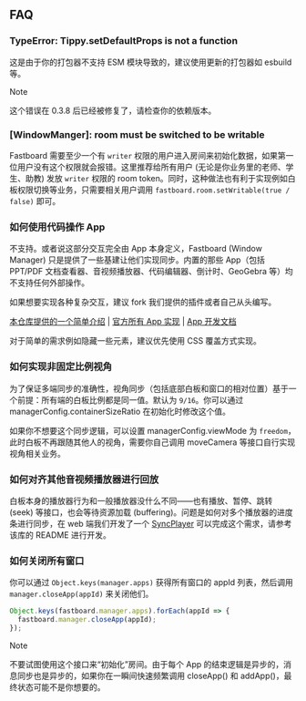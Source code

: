 ## FAQ

### TypeError: Tippy.setDefaultProps is not a function

这是由于你的打包器不支持 ESM 模块导致的，建议使用更新的打包器如 esbuild 等。

> [!NOTE]
> 这个错误在 0.3.8 后已经被修复了，请检查你的依赖版本。

### \[WindowManger\]: room must be switched to be writable

Fastboard 需要至少一个有 `writer` 权限的用户进入房间来初始化数据，如果第一位用户没有这个权限就会报错。这里推荐给所有用户 (无论是你业务里的老师、学生、助教) 发放 `writer` 权限的 room token。同时，这种做法也有利于实现例如白板权限切换等业务，只需要相关用户调用 `fastboard.room.setWritable(true / false)` 即可。

### 如何使用代码操作 App

不支持。或者说这部分交互完全由 App 本身定义，Fastboard (Window Manager) 只是提供了一些基建让他们实现同步。内置的那些 App（包括 PPT/PDF 文档查看器、音视频播放器、代码编辑器、倒计时、GeoGebra 等）均不支持任何外部操作。

如果想要实现各种复杂交互，建议 fork 我们提供的插件或者自己从头编写。

[本仓库提供的一个简单介绍](./app.md) |
[官方所有 App 实现](https://github.com/netless-io/netless-app) |
[App 开发文档](https://github.com/netless-io/window-manager/blob/master/docs/develop-app.md)

对于简单的需求例如隐藏一些元素，建议优先使用 CSS 覆盖方式实现。

### 如何实现非固定比例视角

为了保证多端同步的准确性，视角同步（包括底部白板和窗口的相对位置）基于一个前提：所有端的白板比例都是同一值。默认为 `9/16`。你可以通过 managerConfig.containerSizeRatio 在初始化时修改这个值。

如果你不想要这个同步逻辑，可以设置 managerConfig.viewMode 为 `freedom`，此时白板不再跟随其他人的视角，需要你自己调用 moveCamera 等接口自行实现视角相关业务。

### 如何对齐其他音视频播放器进行回放

白板本身的播放器行为和一般播放器没什么不同——也有播放、暂停、跳转 (seek) 等接口，也会等待资源加载 (buffering)。问题是如何对多个播放器的进度条进行同步，在 web 端我们开发了一个 [SyncPlayer](https://github.com/netless-io/sync-player) 可以完成这个需求，请参考该库的 README 进行开发。

### 如何关闭所有窗口

你可以通过 `Object.keys(manager.apps)` 获得所有窗口的 appId 列表，然后调用 `manager.closeApp(appId)` 来关闭他们。

```js
Object.keys(fastboard.manager.apps).forEach(appId => {
  fastboard.manager.closeApp(appId);
});
```

> [!NOTE]
> 不要试图使用这个接口来<q>初始化</q>房间。由于每个 App 的结束逻辑是异步的，消息同步也是异步的，如果你在一瞬间快速频繁调用 closeApp() 和 addApp()，最终状态可能不是你想要的。
